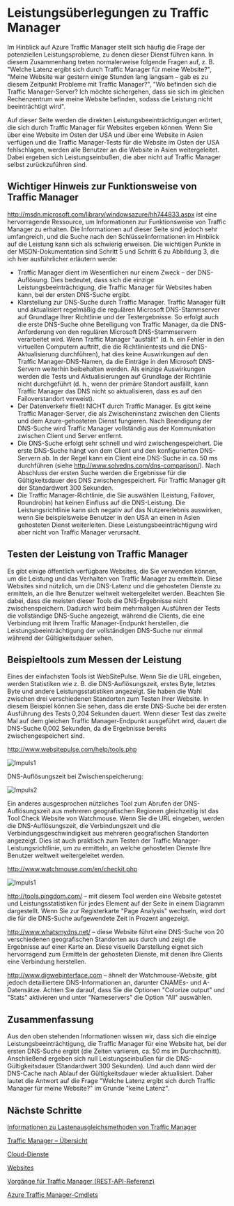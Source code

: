 <properties
   pageTitle="Leistungsüberlegungen zu Azure Traffic Manager | Microsoft Azure"
   description="Grundlegendes zur Leistung von Traffic Manager und Testen der Leistung auf Websites bei Verwendung von Traffic Manager"
   services="traffic-manager"
   documentationCenter=""
   authors="kwill-MSFT"
   manager="adinah"
   editor="joaoma" />

<tags 
   ms.service="traffic-manager"
   ms.devlang="na"
   ms.topic="article"
   ms.tgt_pltfrm="na"
   ms.workload="infrastructure-services"
   ms.date="06/17/2015"
   ms.author="joaoma" />


# Leistungsüberlegungen zu Traffic Manager


Im Hinblick auf Azure Traffic Manager stellt sich häufig die Frage der potenziellen Leistungsprobleme, zu denen dieser Dienst führen kann. In diesem Zusammenhang treten normalerweise folgende Fragen auf, z. B. "Welche Latenz ergibt sich durch Traffic Manager für meine Website?", "Meine Website war gestern einige Stunden lang langsam – gab es zu diesem Zeitpunkt Probleme mit Traffic Manager?", "Wo befinden sich die Traffic Manager-Server? Ich möchte sichergehen, dass sie sich im gleichen Rechenzentrum wie meine Website befinden, sodass die Leistung nicht beeinträchtigt wird".

Auf dieser Seite werden die direkten Leistungsbeeinträchtigungen erörtert, die sich durch Traffic Manager für Websites ergeben können. Wenn Sie über eine Website im Osten der USA und über eine Website in Asien verfügen und die Traffic Manager-Tests für die Website im Osten der USA fehlschlagen, werden alle Benutzer an die Website in Asien weitergeleitet. Dabei ergeben sich Leistungseinbußen, die aber nicht auf Traffic Manager selbst zurückzuführen sind.

  

## Wichtiger Hinweis zur Funktionsweise von Traffic Manager

http://msdn.microsoft.com/library/windowsazure/hh744833.aspx ist eine hervorragende Ressource, um Informationen zur Funktionsweise von Traffic Manager zu erhalten. Die Informationen auf dieser Seite sind jedoch sehr umfangreich, und die Suche nach den Schlüsselinformationen im Hinblick auf die Leistung kann sich als schwierig erweisen. Die wichtigen Punkte in der MSDN-Dokumentation sind Schritt 5 und Schritt 6 zu Abbildung 3, die ich hier ausführlicher erläutern werde:

- Traffic Manager dient im Wesentlichen nur einem Zweck – der DNS-Auflösung. Dies bedeutet, dass sich die einzige Leistungsbeeinträchtigung, die Traffic Manager für Websites haben kann, bei der ersten DNS-Suche ergibt.
- Klarstellung zur DNS-Suche durch Traffic Manager. Traffic Manager füllt und aktualisiert regelmäßig die regulären Microsoft DNS-Stammserver auf Grundlage Ihrer Richtlinie und der Testergebnisse. So erfolgt auch die erste DNS-Suche ohne Beteiligung von Traffic Manager, da die DNS-Anforderung von den regulären Microsoft DNS-Stammservern verarbeitet wird. Wenn Traffic Manager "ausfällt" (d. h. ein Fehler in den virtuellen Computern auftritt, die die Richtlinientests und die DNS-Aktualisierung durchführen), hat dies keine Auswirkungen auf den Traffic Manager-DNS-Namen, da die Einträge in den Microsoft DNS-Servern weiterhin beibehalten werden. Als einzige Auswirkungen werden die Tests und Aktualisierungen auf Grundlage der Richtlinie nicht durchgeführt (d. h., wenn der primäre Standort ausfällt, kann Traffic Manager das DNS nicht so aktualisieren, dass es auf den Failoverstandort verweist).
- Der Datenverkehr fließt NICHT durch Traffic Manager. Es gibt keine Traffic Manager-Server, die als Zwischeninstanz zwischen den Clients und dem Azure-gehosteten Dienst fungieren. Nach Beendigung der DNS-Suche wird Traffic Manager vollständig aus der Kommunikation zwischen Client und Server entfernt.
- Die DNS-Suche erfolgt sehr schnell und wird zwischengespeichert. Die erste DNS-Suche hängt von dem Client und den konfigurierten DNS-Servern ab. In der Regel kann ein Client eine DNS-Suche in ca. 50 ms durchführen (siehe http://www.solvedns.com/dns-comparison/). Nach Abschluss der ersten Suche werden die Ergebnisse für die Gültigkeitsdauer des DNS zwischengespeichert. Für Traffic Manager gilt der Standardwert 300 Sekunden.
- Die Traffic Manager-Richtlinie, die Sie auswählen (Leistung, Failover, Roundrobin) hat keinen Einfluss auf die DNS-Leistung. Die Leistungsrichtlinie kann sich negativ auf das Nutzererlebnis auswirken, wenn Sie beispielsweise Benutzer in den USA an einen in Asien gehosteten Dienst weiterleiten. Diese Leistungsbeeinträchtigung wird aber nicht von Traffic Manager verursacht.

  

## Testen der Leistung von Traffic Manager

Es gibt einige öffentlich verfügbare Websites, die Sie verwenden können, um die Leistung und das Verhalten von Traffic Manager zu ermitteln. Diese Websites sind nützlich, um die DNS-Latenz und die gehosteten Dienste zu ermitteln, an die Ihre Benutzer weltweit weitergeleitet werden. Beachten Sie dabei, dass die meisten dieser Tools die DNS-Ergebnisse nicht zwischenspeichern. Dadurch wird beim mehrmaligen Ausführen der Tests die vollständige DNS-Suche angezeigt, während die Clients, die eine Verbindung mit Ihrem Traffic Manager-Endpunkt herstellen, die Leistungsbeeinträchtigung der vollständigen DNS-Suche nur einmal während der Gültigkeitsdauer sehen.


## Beispieltools zum Messen der Leistung


Eines der einfachsten Tools ist WebSitePulse. Wenn Sie die URL eingeben, werden Statistiken wie z. B. die DNS-Auflösungszeit, erstes Byte, letztes Byte und andere Leistungsstatistiken angezeigt. Sie haben die Wahl zwischen drei verschiedenen Standorten zum Testen Ihrer Website. In diesem Beispiel können Sie sehen, dass die erste DNS-Suche bei der ersten Ausführung des Tests 0,204 Sekunden dauert. Wenn dieser Test das zweite Mal auf dem gleichen Traffic Manager-Endpunkt ausgeführt wird, dauert die DNS-Suche 0,002 Sekunden, da die Ergebnisse bereits zwischengespeichert sind.

http://www.websitepulse.com/help/tools.php


![Impuls1](./media/traffic-manager-performance-considerations/traffic-manager-web-site-pulse.png)

DNS-Auflösungszeit bei Zwischenspeicherung:


![Impuls2](./media/traffic-manager-performance-considerations/traffic-manager-web-site-pulse2.png)



Ein anderes ausgesprochen nützliches Tool zum Abrufen der DNS-Auflösungszeit aus mehreren geografischen Regionen gleichzeitig ist das Tool Check Website von Watchmouse. Wenn Sie die URL eingeben, werden die DNS-Auflösungszeit, die Verbindungszeit und die Verbindungsgeschwindigkeit aus mehreren geografischen Standorten angezeigt. Dies ist auch praktisch zum Testen der Traffic Manager-Leistungsrichtlinie, um zu ermitteln, an welche gehosteten Dienste Ihre Benutzer weltweit weitergeleitet werden.

http://www.watchmouse.com/en/checkit.php


![Impuls1](./media/traffic-manager-performance-considerations/traffic-manager-web-site-watchmouse.png)

http://tools.pingdom.com/ – mit diesem Tool werden eine Website getestet und Leistungsstatistiken für jedes Element auf der Seite in einem Diagramm dargestellt. Wenn Sie zur Registerkarte "Page Analysis" wechseln, wird dort die für die DNS-Suche aufgewendete Zeit in Prozent angezeigt.

 

http://www.whatsmydns.net/ – diese Website führt eine DNS-Suche von 20 verschiedenen geografischen Standorten aus durch und zeigt die Ergebnisse auf einer Karte an. Diese visuelle Darstellung eignet sich hervorragend zum Ermitteln der gehosteten Dienste, mit denen Ihre Clients eine Verbindung herstellen.

 

http://www.digwebinterface.com – ähnelt der Watchmouse-Website, gibt jedoch detailliertere DNS-Informationen an, darunter CNAMEs- und A-Datensätze. Achten Sie darauf, dass Sie die Optionen "Colorize output" und "Stats" aktivieren und unter "Nameservers" die Option "All" auswählen.

## Zusammenfassung

Aus den oben stehenden Informationen wissen wir, dass sich die einzige Leistungsbeeinträchtigung, die Traffic Manager für eine Website hat, bei der ersten DNS-Suche ergibt (die Zeiten variieren, ca. 50 ms im Durchschnitt). Anschließend ergeben sich null Leistungseinbußen für die DNS-Gültigkeitsdauer (Standardwert 300 Sekunden). Und auch dann wird der DNS-Cache nach Ablauf der Gültigkeitsdauer wieder aktualisiert. Daher lautet die Antwort auf die Frage "Welche Latenz ergibt sich durch Traffic Manager für meine Website?" im Grunde "keine Latenz".


## Nächste Schritte


[Informationen zu Lastenausgleichsmethoden von Traffic Manager](traffic-manager-load-balancing-methods.md)

[Traffic Manager – Übersicht](../traffic-manmager-overview.md)

[Cloud-Dienste](http://go.microsoft.com/fwlink/?LinkId=314074)

[Websites](http://go.microsoft.com/fwlink/p/?LinkId=393327)

[Vorgänge für Traffic Manager (REST-API-Referenz)](http://go.microsoft.com/fwlink/?LinkId=313584)

[Azure Traffic Manager-Cmdlets](http://go.microsoft.com/fwlink/p/?LinkId=400769)
 

<!---HONumber=July15_HO4-->
